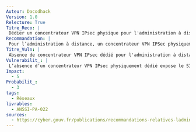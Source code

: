 ```yaml
---
Auteur: Dacodhack
Version: 1.0
Relecture: True
Titre_Reco: |
 Dédier un concentrateur VPN IPsec physique pour l'administration à distance
Recommandation: |
 Pour l’administration à distance, un concentrateur VPN IPSec physiquement dédié doit être déployé en périphérie du SI d’administration, en frontal du réseau non maîtrisé (ex.: Internet, partenaires).
Titre_Vuln: |
 Absence de concentrateur VPN IPsec dédié pour l'administration à distance
Vulnerabilit_: |
 L’absence d’un concentrateur VPN IPsec physiquement dédié expose le SI d’administration à des risques d’interception, d’usurpation ou de compromission des flux administratifs, augmentant la surface d’attaque via des réseaux non maîtrisés.
Impact: 
  - 5
Probabilit_: 
  - 3
tags:
  - Réseaux
livrables:
  - ANSSI-PA-022
sources:
  - https://cyber.gouv.fr/publications/recommandations-relatives-ladministration-securisee-des-si
---
```

